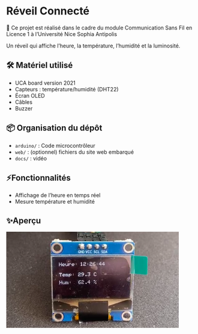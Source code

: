 # Réveil Connecté
📄 Ce projet est réalisé dans le cadre du module Communication Sans Fil en Licence 1 à l’Université
Nice Sophia Antipolis

Un réveil qui affiche l’heure, la température, l’humidité et la luminosité.

## 🛠️ Matériel utilisé
- UCA board version 2021
- Capteurs : température/humidité (DHT22)
- Écran OLED
- Câbles
- Buzzer

## 📦 Organisation du dépôt

- `arduino/` : Code microcontrôleur
- `web/` : (optionnel) fichiers du site web embarqué
- `docs/` : vidéo

## ⚡Fonctionnalités
- Affichage de l’heure en temps réel
- Mesure température et humidité

## ✨Aperçu
![Image](Docs/Image/ecran.png)

